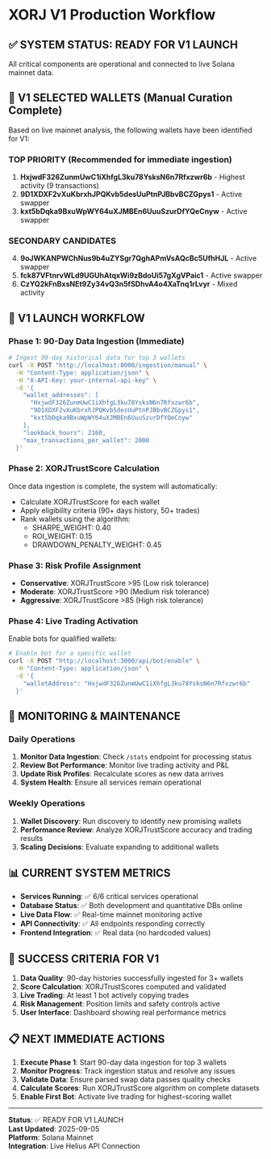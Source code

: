 # XORJ V1 Production Workflow

## ✅ SYSTEM STATUS: READY FOR V1 LAUNCH

All critical components are operational and connected to live Solana mainnet data.

## 🎯 V1 SELECTED WALLETS (Manual Curation Complete)

Based on live mainnet analysis, the following wallets have been identified for V1:

### TOP PRIORITY (Recommended for immediate ingestion)
1. **HxjwdF326ZunmUwC1iXhfgL3ku78YsksN6n7Rfxzwr6b** - Highest activity (9 transactions)
2. **9D1XDXF2vXuKbrxhJPQKvb5desUuPtnPJBbvBCZGpys1** - Active swapper
3. **kxt5bDqka9BxuWpWY64uXJMBEn6UuuSzurDfYQeCnyw** - Active swapper

### SECONDARY CANDIDATES
4. **9oJWKANPWChNus9b4uZYSgr7QghAPmVsAQcBc5UfhHJL** - Active swapper
5. **fck87VFtnrvWLd9UGUhAtqxWi9zBdoUi57gXgVPaic1** - Active swapper
6. **CzYQ2kFnBxsNEt9Zy34vQ3n5fSDhvA4o4XaTnq1rLvyr** - Mixed activity

## 🚀 V1 LAUNCH WORKFLOW

### Phase 1: 90-Day Data Ingestion (Immediate)
```bash
# Ingest 90-day historical data for top 3 wallets
curl -X POST "http://localhost:8000/ingestion/manual" \
  -H "Content-Type: application/json" \
  -H "X-API-Key: your-internal-api-key" \
  -d '{
    "wallet_addresses": [
      "HxjwdF326ZunmUwC1iXhfgL3ku78YsksN6n7Rfxzwr6b",
      "9D1XDXF2vXuKbrxhJPQKvb5desUuPtnPJBbvBCZGpys1",
      "kxt5bDqka9BxuWpWY64uXJMBEn6UuuSzurDfYQeCnyw"
    ],
    "lookback_hours": 2160,
    "max_transactions_per_wallet": 2000
  }'
```

### Phase 2: XORJTrustScore Calculation
Once data ingestion is complete, the system will automatically:
- Calculate XORJTrustScore for each wallet
- Apply eligibility criteria (90+ days history, 50+ trades)
- Rank wallets using the algorithm:
  - SHARPE_WEIGHT: 0.40
  - ROI_WEIGHT: 0.15
  - DRAWDOWN_PENALTY_WEIGHT: 0.45

### Phase 3: Risk Profile Assignment
- **Conservative**: XORJTrustScore >95 (Low risk tolerance)
- **Moderate**: XORJTrustScore >90 (Medium risk tolerance)  
- **Aggressive**: XORJTrustScore >85 (High risk tolerance)

### Phase 4: Live Trading Activation
Enable bots for qualified wallets:
```bash
# Enable bot for a specific wallet
curl -X POST "http://localhost:3000/api/bot/enable" \
  -H "Content-Type: application/json" \
  -d '{
    "walletAddress": "HxjwdF326ZunmUwC1iXhfgL3ku78YsksN6n7Rfxzwr6b"
  }'
```

## 🔧 MONITORING & MAINTENANCE

### Daily Operations
1. **Monitor Data Ingestion**: Check `/stats` endpoint for processing status
2. **Review Bot Performance**: Monitor live trading activity and P&L
3. **Update Risk Profiles**: Recalculate scores as new data arrives
4. **System Health**: Ensure all services remain operational

### Weekly Operations  
1. **Wallet Discovery**: Run discovery to identify new promising wallets
2. **Performance Review**: Analyze XORJTrustScore accuracy and trading results
3. **Scaling Decisions**: Evaluate expanding to additional wallets

## 📊 CURRENT SYSTEM METRICS

- **Services Running**: ✅ 6/6 critical services operational
- **Database Status**: ✅ Both development and quantitative DBs online
- **Live Data Flow**: ✅ Real-time mainnet monitoring active
- **API Connectivity**: ✅ All endpoints responding correctly
- **Frontend Integration**: ✅ Real data (no hardcoded values)

## 🎯 SUCCESS CRITERIA FOR V1

1. **Data Quality**: 90-day histories successfully ingested for 3+ wallets
2. **Score Calculation**: XORJTrustScores computed and validated
3. **Live Trading**: At least 1 bot actively copying trades
4. **Risk Management**: Position limits and safety controls active
5. **User Interface**: Dashboard showing real performance metrics

## 📋 NEXT IMMEDIATE ACTIONS

1. **Execute Phase 1**: Start 90-day data ingestion for top 3 wallets
2. **Monitor Progress**: Track ingestion status and resolve any issues
3. **Validate Data**: Ensure parsed swap data passes quality checks
4. **Calculate Scores**: Run XORJTrustScore algorithm on complete datasets
5. **Enable First Bot**: Activate live trading for highest-scoring wallet

---

**Status**: ✅ READY FOR V1 LAUNCH  
**Last Updated**: 2025-09-05  
**Platform**: Solana Mainnet  
**Integration**: Live Helius API Connection